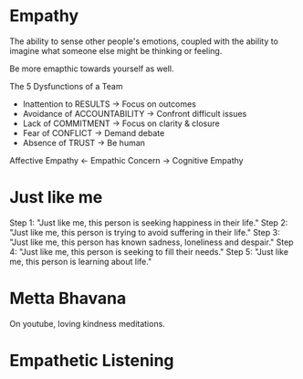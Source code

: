 # Empathy #

The ability to sense other people's emotions, coupled with the ability
to imagine what someone else might be thinking or feeling.

Be more emapthic towards yourself as well.

The 5 Dysfunctions of a Team
* Inattention to RESULTS -> Focus on outcomes
* Avoidance of ACCOUNTABILITY -> Confront difficult issues
* Lack of COMMITMENT -> Focus on clarity & closure
* Fear of CONFLICT -> Demand debate
* Absence of TRUST -> Be human

Affective Empathy <- Empathic Concern -> Cognitive Empathy

# Just like me #

Step 1: "Just like me, this person is seeking happiness in their life."
Step 2: "Just like me, this person is trying to avoid suffering in their life."
Step 3: "Just like me, this person has known sadness, loneliness and despair."
Step 4: "Just like me, this person is seeking to fill their needs."
Step 5: "Just like me, this person is learning about life."

# Metta Bhavana #

On youtube, loving kindness meditations.

# Empathetic Listening #
